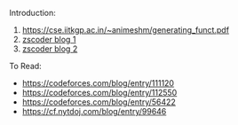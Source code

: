 Introduction: 

1. https://cse.iitkgp.ac.in/~animeshm/generating_funct.pdf
2. [zscoder blog 1](https://codeforces.com/blog/entry/77468)
3. [zscoder blog 2](https://codeforces.com/blog/entry/77551)


To Read:

* https://codeforces.com/blog/entry/111120
* https://codeforces.com/blog/entry/112550
* https://codeforces.com/blog/entry/56422
* https://cf.nytdoj.com/blog/entry/99646
